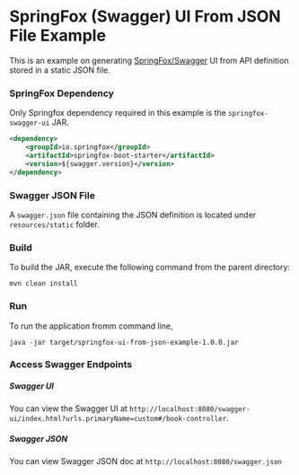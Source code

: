 SpringFox (Swagger) UI From JSON File Example
=============================================
This is an example on generating [SpringFox/Swagger](http://springfox.github.io/springfox/) 
UI from API definition stored in a static JSON file.

### SpringFox Dependency
Only Springfox dependency required in this example is the `springfox-swagger-ui`
JAR.

```xml
<dependency>
	<groupId>io.springfox</groupId>
	<artifactId>springfox-boot-starter</artifactId>
	<version>${swagger.version}</version>
</dependency>
```

### Swagger JSON File
A `swagger.json` file containing the JSON definition is located under
`resources/static` folder. 

### Build
To build the JAR, execute the following command from the parent directory:

```
mvn clean install
```

### Run
To run the application fromm command line,

```
java -jar target/springfox-ui-from-json-example-1.0.0.jar
```

### Access Swagger Endpoints

##### Swagger UI
You can view the Swagger UI at `http://localhost:8080/swagger-ui/index.html?urls.primaryName=custom#/book-controller`.


##### Swagger JSON
You can view Swagger JSON doc at `http://localhost:8080/swagger.json`


[travis-badge]: https://travis-ci.org/indrabasak/springfox-ui-from-json-example.svg?branch=master
[travis-badge-url]: https://travis-ci.org/indrabasak/springfox-ui-from-json-example/
